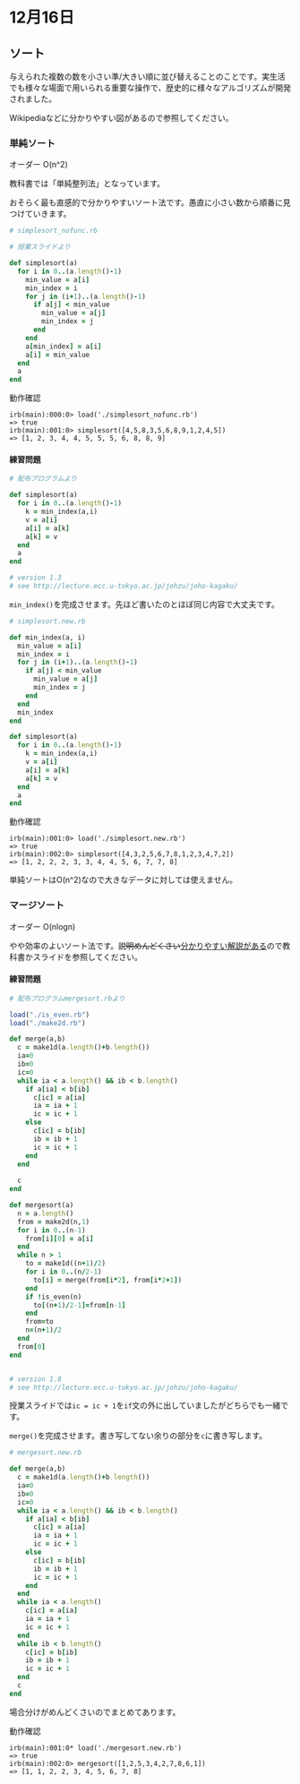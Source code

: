 # 12月16日

## ソート

与えられた複数の数を小さい準/大きい順に並び替えることのことです。実生活でも様々な場面で用いられる重要な操作で、歴史的に様々なアルゴリズムが開発されました。

Wikipediaなどに分かりやすい図があるので参照してください。

### 単純ソート

オーダー O(n^2)

教科書では「単純整列法」となっています。

おそらく最も直感的で分かりやすいソート法です。愚直に小さい数から順番に見つけていきます。

```ruby
# simplesort_nofunc.rb

# 授業スライドより

def simplesort(a)
  for i in 0..(a.length()-1)
    min_value = a[i]
    min_index = i
    for j in (i+1)..(a.length()-1)
      if a[j] < min_value
        min_value = a[j]
        min_index = j
      end
    end
    a[min_index] = a[i]
    a[i] = min_value
  end
  a
end
```

動作確認

```
irb(main):000:0> load('./simplesort_nofunc.rb')
=> true
irb(main):001:0> simplesort([4,5,8,3,5,6,8,9,1,2,4,5])
=> [1, 2, 3, 4, 4, 5, 5, 5, 6, 8, 8, 9]
```

#### 練習問題

```ruby
# 配布プログラムより

def simplesort(a)
  for i in 0..(a.length()-1)
    k = min_index(a,i)
    v = a[i]
    a[i] = a[k]
    a[k] = v
  end
  a
end

# version 1.3
# see http://lecture.ecc.u-tokyo.ac.jp/johzu/joho-kagaku/
```

`min_index()`を完成させます。先ほど書いたのとほぼ同じ内容で大丈夫です。

```ruby
# simplesort.new.rb

def min_index(a, i)
  min_value = a[i]
  min_index = i
  for j in (i+1)..(a.length()-1)
    if a[j] < min_value
      min_value = a[j]
      min_index = j
    end
  end
  min_index
end

def simplesort(a)
  for i in 0..(a.length()-1)
    k = min_index(a,i)
    v = a[i]
    a[i] = a[k]
    a[k] = v
  end
  a
end
```

動作確認

```
irb(main):001:0> load('./simplesort.new.rb')
=> true
irb(main):002:0> simplesort([4,3,2,5,6,7,8,1,2,3,4,7,2])
=> [1, 2, 2, 2, 3, 3, 4, 4, 5, 6, 7, 7, 8]
```

単純ソートはO(n^2)なので大きなデータに対しては使えません。

### マージソート

オーダー O(nlogn)

やや効率のよいソート法です。<del>説明めんどくさい</del><ins>分かりやすい解説がある</ins>ので教科書かスライドを参照してください。

#### 練習問題

```ruby
# 配布プログラムmergesort.rbより

load("./is_even.rb")
load("./make2d.rb")

def merge(a,b)
  c = make1d(a.length()+b.length())
  ia=0
  ib=0
  ic=0
  while ia < a.length() && ib < b.length()
    if a[ia] < b[ib]
      c[ic] = a[ia]
      ia = ia + 1
      ic = ic + 1
    else
      c[ic] = b[ib]
      ib = ib + 1
      ic = ic + 1
    end
  end
  
  c
end

def mergesort(a)
  n = a.length()
  from = make2d(n,1)
  for i in 0..(n-1)
    from[i][0] = a[i] 
  end
  while n > 1
    to = make1d((n+1)/2)
    for i in 0..(n/2-1)
      to[i] = merge(from[i*2], from[i*2+1])
    end
    if !is_even(n)
      to[(n+1)/2-1]=from[n-1]
    end
    from=to
    n=(n+1)/2
  end
  from[0]
end


# version 1.8
# see http://lecture.ecc.u-tokyo.ac.jp/johzu/joho-kagaku/
```

授業スライドでは`ic = ic + 1`を`if`文の外に出していましたがどちらでも一緒です。

`merge()`を完成させます。書き写してない余りの部分を`c`に書き写します。

```ruby
# mergesort.new.rb

def merge(a,b)
  c = make1d(a.length()+b.length())
  ia=0
  ib=0
  ic=0
  while ia < a.length() && ib < b.length()
    if a[ia] < b[ib]
      c[ic] = a[ia]
      ia = ia + 1
      ic = ic + 1
    else
      c[ic] = b[ib]
      ib = ib + 1
      ic = ic + 1
    end
  end
  while ia < a.length()
    c[ic] = a[ia]
    ia = ia + 1
    ic = ic + 1
  end
  while ib < b.length()
    c[ic] = b[ib]
    ib = ib + 1
    ic = ic + 1
  end
  c
end
```

場合分けがめんどくさいのでまとめてあります。

動作確認

```irb
irb(main):001:0* load('./mergesort.new.rb')
=> true
irb(main):002:0> mergesort([1,2,5,3,4,2,7,8,6,1])
=> [1, 1, 2, 2, 3, 4, 5, 6, 7, 8]
```